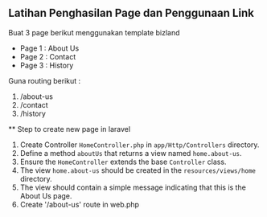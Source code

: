 ## Latihan Penghasilan Page dan Penggunaan Link

Buat 3 page berikut menggunakan template bizland

- Page 1 : About Us
- Page 2 : Contact
- Page 3 : History

Guna routing berikut : 

1. /about-us
2. /contact
3. /history


** Step to create new page in laravel
1. Create Controller `HomeController.php` in `app/Http/Controllers` directory.
2. Define a method `aboutUs` that returns a view named `home.about-us`.
3. Ensure the `HomeController` extends the base `Controller` class.
4. The view `home.about-us` should be created in the `resources/views/home` directory.
5. The view should contain a simple message indicating that this is the About Us page.
6. Create '/about-us' route in web.php
